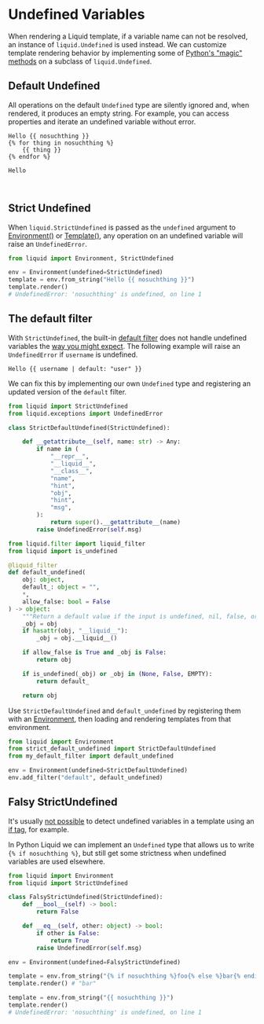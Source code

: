# Undefined Variables

When rendering a Liquid template, if a variable name can not be resolved, an instance of `liquid.Undefined` is used instead. We can customize template rendering behavior by implementing some of [Python's "magic" methods](https://docs.python.org/3/reference/datamodel.html#basic-customization) on a subclass of `liquid.Undefined`.

## Default Undefined

All operations on the default `Undefined` type are silently ignored and, when rendered, it produces an empty string. For example, you can access properties and iterate an undefined variable without error.

```liquid title="template"
Hello {{ nosuchthing }}
{% for thing in nosuchthing %}
    {{ thing }}
{% endfor %}
```

```plain title="output"
Hello



```

## Strict Undefined

When `liquid.StrictUndefined` is passed as the `undefined` argument to [Environment()](../api/Environment) or [Template()](../api/Template), any operation on an undefined variable will raise an `UndefinedError`.

```python
from liquid import Environment, StrictUndefined

env = Environment(undefined=StrictUndefined)
template = env.from_string("Hello {{ nosuchthing }}")
template.render()
# UndefinedError: 'nosuchthing' is undefined, on line 1
```

## The default filter

With `StrictUndefined`, the built-in [default filter](../language//filters.md#default) does not handle undefined variables the [way you might expect](https://github.com/Shopify/liquid/issues/1404). The following example will raise an `UndefinedError` if `username` is undefined.

```liquid
Hello {{ username | default: "user" }}
```

We can fix this by implementing our own `Undefined` type and registering an updated version of the `default` filter.

```python title="strict_default_undefined.py"
from liquid import StrictUndefined
from liquid.exceptions import UndefinedError

class StrictDefaultUndefined(StrictUndefined):

    def __getattribute__(self, name: str) -> Any:
        if name in (
            "__repr__",
            "__liquid__",
            "__class__",
            "name",
            "hint",
            "obj",
            "hint",
            "msg",
        ):
            return super().__getattribute__(name)
        raise UndefinedError(self.msg)
```

```python title="my_default_filter.py"
from liquid.filter import liquid_filter
from liquid import is_undefined

@liquid_filter
def default_undefined(
    obj: object,
    default_: object = "",
    *,
    allow_false: bool = False
) -> object:
    """Return a default value if the input is undefined, nil, false, or empty."""
    _obj = obj
    if hasattr(obj, "__liquid__"):
        _obj = obj.__liquid__()

    if allow_false is True and _obj is False:
        return obj

    if is_undefined(_obj) or _obj in (None, False, EMPTY):
        return default_

    return obj
```

Use `StrictDefaultUndefined` and `default_undefined` by registering them with an [Environment](../api/Environment), then loading and rendering templates from that environment.

```python
from liquid import Environment
from strict_default_undefined import StrictDefaultUndefined
from my_default_filter import default_undefined

env = Environment(undefined=StrictDefaultUndefined)
env.add_filter("default", default_undefined)
```

## Falsy StrictUndefined

It's usually [not possible](https://github.com/Shopify/liquid/issues/1034) to detect undefined variables in a template using an [if tag](../language/tags#if), for example.

In Python Liquid we can implement an `Undefined` type that allows us to write `{% if nosuchthing %}`, but still get some strictness when undefined variables are used elsewhere.

```python
from liquid import Environment
from liquid import StrictUndefined

class FalsyStrictUndefined(StrictUndefined):
    def __bool__(self) -> bool:
        return False

    def __eq__(self, other: object) -> bool:
        if other is False:
            return True
        raise UndefinedError(self.msg)

env = Environment(undefined=FalsyStrictUndefined)

template = env.from_string("{% if nosuchthing %}foo{% else %}bar{% endif %}")
template.render() # "bar"

template = env.from_string("{{ nosuchthing }}")
template.render()
# UndefinedError: 'nosuchthing' is undefined, on line 1
```

